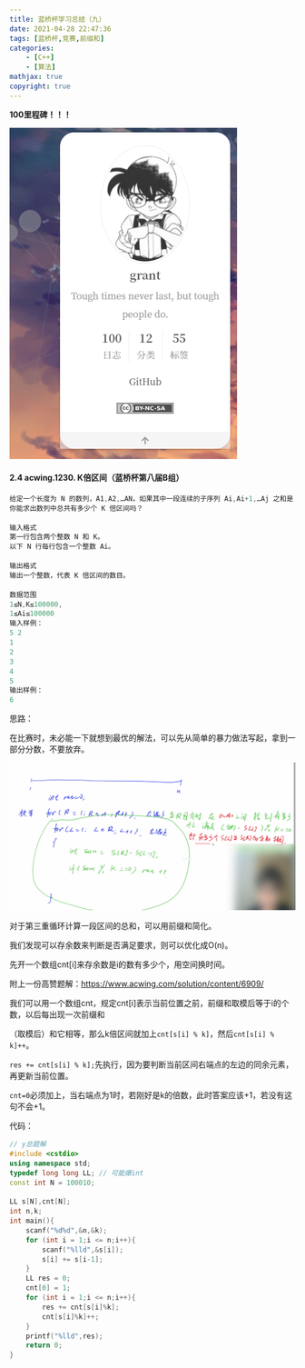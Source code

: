 ```yaml
---
title: 蓝桥杯学习总结（九）
date: 2021-04-28 22:47:36
tags: [蓝桥杯,竞赛,前缀和]
categories: 
	- [C++]
	- [算法]
mathjax: true
copyright: true
---
```


**100里程碑！！！**

![image-20210428224908874](蓝桥杯学习总结（九）/image-20210428224908874.png)

<!--more-->

#### 2.4 acwing.1230. K倍区间（蓝桥杯第八届B组）

```C++
给定一个长度为 N 的数列，A1,A2,…AN，如果其中一段连续的子序列 Ai,Ai+1,…Aj 之和是 K 的倍数，我们就称这个区间 [i,j] 是 K 倍区间。
你能求出数列中总共有多少个 K 倍区间吗？

输入格式
第一行包含两个整数 N 和 K。
以下 N 行每行包含一个整数 Ai。

输出格式
输出一个整数，代表 K 倍区间的数目。

数据范围
1≤N,K≤100000,
1≤Ai≤100000
输入样例：
5 2
1
2
3
4
5
输出样例：
6
```

思路：

在比赛时，未必能一下就想到最优的解法，可以先从简单的暴力做法写起，拿到一部分分数，不要放弃。

![image-20210428230845430](蓝桥杯学习总结（九）/image-20210428230845430.png)

对于第三重循环计算一段区间的总和，可以用前缀和简化。

我们发现可以存余数来判断是否满足要求，则可以优化成O(n)。

先开一个数组cnt[i]来存余数是i的数有多少个，用空间换时间。

附上一份高赞题解：https://www.acwing.com/solution/content/6909/

我们可以用一个数组cnt，规定cnt[i]表示当前位置之前，前缀和取模后等于i的个数，以后每出现一次前缀和

（取模后）和它相等，那么k倍区间就加上`cnt[s[i] % k]`，然后`cnt[s[i] % k]++`。

`res += cnt[s[i] % k];`先执行，因为要判断当前区间右端点的左边的同余元素，再更新当前位置。

`cnt=0`必须加上，当右端点为1时，若刚好是k的倍数，此时答案应该+1，若没有这句不会+1。

代码：

```C++
// y总题解
#include <cstdio>
using namespace std;
typedef long long LL; // 可能爆int
const int N = 100010;

LL s[N],cnt[N];
int n,k;
int main(){
    scanf("%d%d",&n,&k);
    for (int i = 1;i <= n;i++){
        scanf("%lld",&s[i]);
        s[i] += s[i-1];
    }
    LL res = 0;
    cnt[0] = 1;
    for (int i = 1;i <= n;i++){
        res += cnt[s[i]%k];
        cnt[s[i]%k]++;
    }
    printf("%lld",res);
    return 0;
}
```

